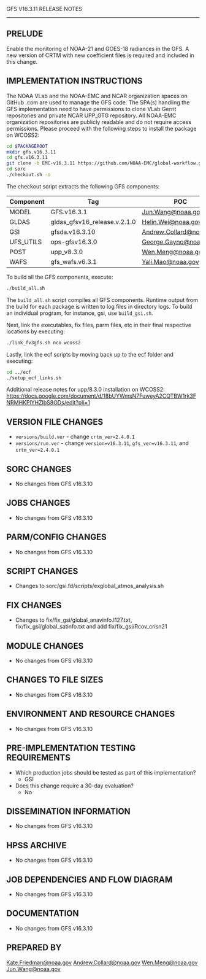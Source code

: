GFS V16.3.11 RELEASE NOTES

-------
PRELUDE
-------

Enable the monitoring of NOAA-21 and GOES-18 radiances in the GFS. A new version of CRTM with new coefficient files is required and included in this change.

IMPLEMENTATION INSTRUCTIONS
---------------------------

The NOAA VLab and the NOAA-EMC and NCAR organization spaces on GitHub .com are used to manage the GFS code.  The SPA(s) handling the GFS implementation need to have permissions to clone VLab Gerrit repositories and private NCAR UPP_GTG repository. All NOAA-EMC organization repositories are publicly readable and do not require access permissions.  Please proceed with the following steps to install the package on WCOSS2:

```bash
cd $PACKAGEROOT
mkdir gfs.v16.3.11
cd gfs.v16.3.11
git clone -b EMC-v16.3.11 https://github.com/NOAA-EMC/global-workflow.git .
cd sorc
./checkout.sh -o
```

The checkout script extracts the following GFS components:

| Component | Tag         | POC               |
| --------- | ----------- | ----------------- |
| MODEL     | GFS.v16.3.1   | Jun.Wang@noaa.gov |
| GLDAS     | gldas_gfsv16_release.v.2.1.0 | Helin.Wei@noaa.gov |
| GSI       | gfsda.v16.3.10 | Andrew.Collard@noaa.gov |
| UFS_UTILS | ops-gfsv16.3.0 | George.Gayno@noaa.gov |
| POST      | upp_v8.3.0 | Wen.Meng@noaa.gov |
| WAFS      | gfs_wafs.v6.3.1 | Yali.Mao@noaa.gov |

To build all the GFS components, execute:
```bash
./build_all.sh
```
The `build_all.sh` script compiles all GFS components. Runtime output from the build for each package is written to log files in directory logs. To build an individual program, for instance, gsi, use `build_gsi.sh`.

Next, link the executables, fix files, parm files, etc in their final respective locations by executing:
```bash
./link_fv3gfs.sh nco wcoss2
```

Lastly, link the ecf scripts by moving back up to the ecf folder and executing:
```bash
cd ../ecf
./setup_ecf_links.sh
```

Additional release notes for upp/8.3.0 installation on WCOSS2: https://docs.google.com/document/d/18bUYWmsN7FuweyA2CQTBW1rk3FNRMHKPlYHZlbS8ODs/edit?pli=1

VERSION FILE CHANGES
--------------------

* `versions/build.ver` - change `crtm_ver=2.4.0.1`
* `versions/run.ver` - change `version=v16.3.11`, `gfs_ver=v16.3.11`, and `crtm_ver=2.4.0.1`

SORC CHANGES
------------

* No changes from GFS v16.3.10

JOBS CHANGES
------------

* No changes from GFS v16.3.10

PARM/CONFIG CHANGES
-------------------

* No changes from GFS v16.3.10

SCRIPT CHANGES
--------------

* Changes to sorc/gsi.fd/scripts/exglobal_atmos_analysis.sh

FIX CHANGES
-----------

* Changes to fix/fix_gsi/global_anavinfo.l127.txt, fix/fix_gsi/global_satinfo.txt
  and add fix/fix_gsi/Rcov_crisn21 

MODULE CHANGES
--------------

* No changes from GFS v16.3.10

CHANGES TO FILE SIZES
---------------------

* No changes from GFS v16.3.10

ENVIRONMENT AND RESOURCE CHANGES
--------------------------------

* No changes from GFS v16.3.10

PRE-IMPLEMENTATION TESTING REQUIREMENTS
---------------------------------------

* Which production jobs should be tested as part of this implementation?
  * GSI 
* Does this change require a 30-day evaluation?
  * No

DISSEMINATION INFORMATION
-------------------------

* No changes from GFS v16.3.10

HPSS ARCHIVE
------------

* No changes from GFS v16.3.10

JOB DEPENDENCIES AND FLOW DIAGRAM
---------------------------------

* No changes from GFS v16.3.10

DOCUMENTATION
-------------

* No changes from GFS v16.3.10

PREPARED BY
-----------
Kate.Friedman@noaa.gov
Andrew.Collard@noaa.gov
Wen.Meng@noaa.gov
Jun.Wang@noaa.gov
